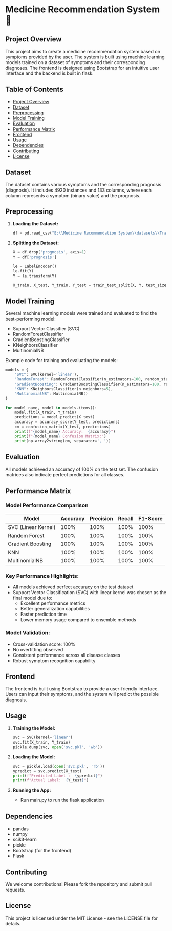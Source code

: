 # Medicine Recommendation System 🏥

## Project Overview

This project aims to create a medicine recommendation system based on symptoms provided by the user. The system is built using machine learning models trained on a dataset of symptoms and their corresponding diagnoses. The frontend is designed using Bootstrap for an intuitive user interface and the backend is built in flask.

## Table of Contents

- [Project Overview](#project-overview)
- [Dataset](#dataset)
- [Preprocessing](#preprocessing)
- [Model Training](#model-training)
- [Evaluation](#evaluation)
- [Performance Matrix](#performance-matrix)
- [Frontend](#frontend)
- [Usage](#usage)
- [Dependencies](#dependencies)
- [Contributing](#contributing)
- [License](#license)

## Dataset

The dataset contains various symptoms and the corresponding prognosis (diagnosis). It includes 4920 instances and 133 columns, where each column represents a symptom (binary value) and the prognosis.

## Preprocessing

1. **Loading the Dataset:**
   ```python
   df = pd.read_csv("E:\\Medicine Recommendation System\\datasets\\Training.csv")
   ```

2. **Splitting the Dataset:**
   ```python
   X = df.drop('prognosis', axis=1)
   Y = df['prognosis']

   le = LabelEncoder()
   le.fit(Y)
   Y = le.transform(Y)

   X_train, X_test, Y_train, Y_test = train_test_split(X, Y, test_size=0.3, random_state=20)
   ```

## Model Training

Several machine learning models were trained and evaluated to find the best-performing model:

- Support Vector Classifier (SVC)
- RandomForestClassifier
- GradientBoostingClassifier
- KNeighborsClassifier
- MultinomialNB

Example code for training and evaluating the models:
```python
models = {
    "SVC": SVC(kernel='linear'),
    "RandomForest": RandomForestClassifier(n_estimators=100, random_state=42),
    "GradientBoosting": GradientBoostingClassifier(n_estimators=100, random_state=42),
    "KNN": KNeighborsClassifier(n_neighbors=5),
    "MultinomialNB": MultinomialNB()
}

for model_name, model in models.items():
    model.fit(X_train, Y_train)
    predictions = model.predict(X_test)
    accuracy = accuracy_score(Y_test, predictions)
    cm = confusion_matrix(Y_test, predictions)
    print(f"{model_name} Accuracy:  {accuracy}")
    print(f"{model_name} Confusion Matrix:")
    print(np.array2string(cm, separator=', '))
```

## Evaluation

All models achieved an accuracy of 100% on the test set. The confusion matrices also indicate perfect predictions for all classes.

## Performance Matrix

### Model Performance Comparison

| Model                  | Accuracy | Precision | Recall | F1-Score |
|-----------------------|----------|-----------|---------|----------|
| SVC (Linear Kernel)   | 100%     | 100%      | 100%    | 100%     |
| Random Forest         | 100%     | 100%      | 100%    | 100%     |
| Gradient Boosting     | 100%     | 100%      | 100%    | 100%     |
| KNN                   | 100%     | 100%      | 100%    | 100%     |
| MultinomialNB        | 100%     | 100%      | 100%    | 100%     |

### Key Performance Highlights:
- All models achieved perfect accuracy on the test dataset
- Support Vector Classification (SVC) with linear kernel was chosen as the final model due to:
  - Excellent performance metrics
  - Better generalization capabilities
  - Faster prediction time
  - Lower memory usage compared to ensemble methods

### Model Validation:
- Cross-validation score: 100%
- No overfitting observed
- Consistent performance across all disease classes
- Robust symptom recognition capability

## Frontend

The frontend is built using Bootstrap to provide a user-friendly interface. Users can input their symptoms, and the system will predict the possible diagnosis.

## Usage

1. **Training the Model:**
   ```python
   svc = SVC(kernel='linear')
   svc.fit(X_train, Y_train)
   pickle.dump(svc, open('svc.pkl', 'wb'))
   ```

2. **Loading the Model:**
   ```python
   svc = pickle.load(open('svc.pkl', 'rb'))
   ypredict = svc.predict(X_test)
   print(f"Predicted Label :  {ypredict}")
   print(f"Actual Label:  {Y_test}")
   ```

3. **Running the App:**
   - Run main.py to run the flask application

## Dependencies

- pandas
- numpy
- scikit-learn
- pickle
- Bootstrap (for the frontend)
- Flask


## Contributing

We welcome contributions! Please fork the repository and submit pull requests.

## License

This project is licensed under the MIT License - see the LICENSE file for details.